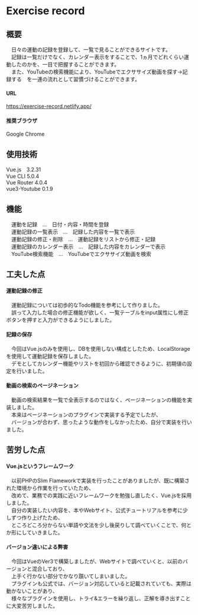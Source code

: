 
# Exercise record
## 概要
　日々の運動の記録を登録して、一覧で見ることができるサイトです。  
　記録は一覧だけでなく、カレンダー表示をすることで、1ヵ月でどれくらい運動したのかを、一目で把握することができます。  
　また、YouTubeの検索機能により、YouTubeでエクササイズ動画を探す→記録する　を一連の流れとして習慣づけることができます。  

#### URL
  https://exercise-record.netlify.app/  

#### 推奨ブラウザ
  Google Chrome  



## 使用技術
  Vue.js　3.2.31  
  Vue CLI 5.0.4  
  Vue Router 4.0.4  
  vue3-Youtube 0.1.9  

## 機能
　運動を記録　…　日付・内容・時間を登録  
　運動記録の一覧表示　…　記録した内容を一覧で表示  
　運動記録の修正・削除　…　運動記録をリストから修正・記録  
　運動記録のカレンダー表示　…　記録した内容をカレンダーで表示  
　YouTube検索機能　…　YouTubeでエクササイズ動画を検索  

## 工夫した点

#### 運動記録の修正
　運動記録については初歩的なTodo機能を参考にして作りました。  
　誤って入力した場合の修正機能が欲しく、一覧テーブルをinput属性にし修正ボタンを押すと入力ができるようにしました。  

#### 記録の保存
　今回はVue.jsのみを使用し、DBを使用しない構成としたため、LocalStorageを使用して運動記録を保存しました。  
　デモとしてカレンダー機能やリストを初回から確認できるように、初期値の設定を行いました。  

#### 動画の検索のページネーション
　動画の検索結果を一覧で全表示するのではなく、ページネーションの機能を実装しました。  
　本来はページネーションのプラグインで実装する予定でしたが、  
　バージョンが合わず、思ったような動作をしなかったため、自分で実装を行いました。  


## 苦労した点

#### Vue.jsというフレームワーク
　以前PHPのSlim Flameworkで実装を行ったことがありましたが、既に構築された環境から作業を行っていたため、  
　改めて、業務での実践に近いフレームワークを勉強し直したく、Vue.jsを採用しました。  
　自分の実装したい内容を、本やWebサイト、公式チュートリアルを参考に少しずつ作り上げたため、  
　ところどころ分からない単語や文法を少し後戻りして調べていくことで、何とか形にしていきました。  

#### バージョン違いによる弊害
　今回はVueのVer3で構築しましたが、Webサイトで調べていくと、以前のバージョンと混合しており、  
　上手く行かない部分でかなり躓いてしまいました。  
　プラグインも公式では、バージョン対応していると記載されていても、実際は動かないことがあり、  
　様々なプラグインを使用し、トライ&エラーを繰り返し、正解を導き出すことに大変苦労しました。  
